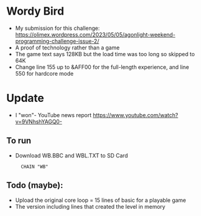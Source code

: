 # Wordy Bird
- My submission for this challenge:  
https://olimex.wordpress.com/2023/05/05/agonlight-weekend-programming-challenge-issue-2/
- A proof of technology rather than a game
- The game text says 128KB but the load time was too long so skipped to 64K
- Change line 155 up to &AFF00 for the full-length experience, and line 550 for hardcore mode 

# Update
- I "won"- YouTube news report https://www.youtube.com/watch?v=9VNhshYAGQ0- 

## To run
- Download WB.BBC and WBL.TXT to SD Card

        CHAIN "WB"

## Todo  (maybe):
- Upload the original core loop = 15 lines of basic for a playable game
- The version including lines that created the  level in memory

